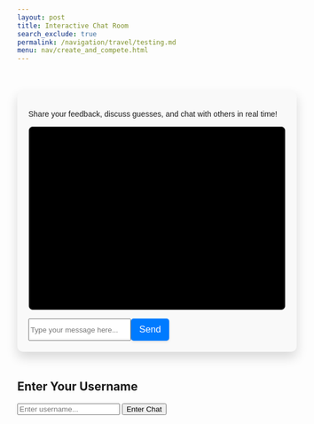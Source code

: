 ```yaml
---
layout: post
title: Interactive Chat Room
search_exclude: true
permalink: /navigation/travel/testing.md
menu: nav/create_and_compete.html
---
```


<script>
const response = await fetch(`${pythonURI}/api/post`, {
    ...fetchOptions,
    method: 'POST',
    headers: {
        'Content-Type': 'application/json'
    },
    body: JSON.stringify({ section_name: "Home Page" })
});
</script>

<div class="chat-room-container">
<p>Share your feedback, discuss guesses, and chat with others in real time!</p>

<!-- Chat Box -->
<div id="chat-box" class="chat-box"></div>

<!-- Chat Input -->
<div class="chat-input">
    <input type="text" id="chat-message" placeholder="Type your message here...">
    <button id="send-message" class="send-button">Send</button>
</div>
</div>

<!-- Username Modal -->
<div id="username-modal" class="modal">
    <div class="modal-content">
        <h2>Enter Your Username</h2>
        <input type="text" id="username-input" placeholder="Enter username..." required>
        <button id="username-submit">Enter Chat</button>
    </div>
</div>

<!-- Chat Room Container (Initially Hidden) -->
<div class="chat-room-container" style="display: none;">
    <p class="chat-header">Interactive Chat Room</p>
    <div id="chat-box" class="chat-box"></div>
    <div class="chat-input">
        <input type="text" id="chat-message" placeholder="Type your message here...">
        <button id="send-message" class="send-button">Send</button>
        <button id="clear-chat" class="send-button">Clear Chat</button>
    </div>
</div>

<script src="{{site.baseurl}}/navigation/travel/chat.js"></script>

<style>
/* General Container Styling */
.chat-room-container {
  max-width: 800px;
  margin: 50px auto;
  padding: 20px;
  background-color: #f9f9f9;
  border-radius: 10px;
  box-shadow: 0 10px 20px rgba(0, 0, 0, 0.15);
  font-family: 'Arial', sans-serif;
}

/* Header Styling */
.chat-header {
  font-size: 1.8em;
  text-align: center;
  margin-bottom: 20px;
  color: #333;
}

/* Chat Box Styling */
.chat-box {
  border: 1px solid #ddd;
  border-radius: 8px;
  height: 300px;
  overflow-y: scroll;
  padding: 15px;
  font-size: 1.2em;
  background-color: #000;
  box-shadow: inset 0 2px 4px rgba(0, 0, 0, 0.1);
}

/* Message Styling */
.message {
  margin-bottom: 10px;
  padding: 5px 10px;
  border-radius: 5px;
  background-color: #eef2f7;
  color: #f5f0f0
;
  box-shadow: 0 1px 3px rgba(0, 0, 0, 0.1);
}

/* Input Box Styling */
.chat-input {
  display: flex;
  margin-top: 15px;
}

.chat-message {
  flex: 1;
  padding: 10px;
  font-size: 1.2em;
  border: 1px solid #ddd;
  border-radius: 5px;
  box-shadow: 0 1px 3px rgba(0, 0, 0, 0.1);
  margin-right: 10px;
}

.send-button {
  padding: 10px 15px;
  font-size: 1.2em;
  background-color: #007BFF;
  color: #fff;
  border: none;
  border-radius: 5px;
  cursor: pointer;
  transition: background-color 0.3s ease;
  box-shadow: 0 2px 4px rgba(0, 0, 0, 0.1);
}

.send-button:hover {
  background-color: #0056b3;
}
</style>